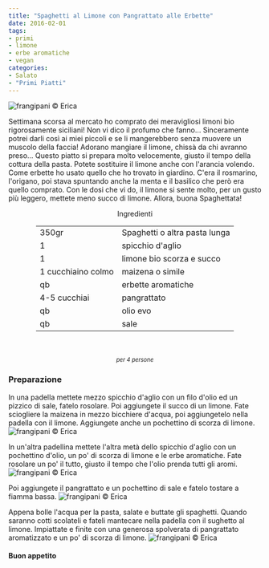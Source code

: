 ```yaml
---
title: "Spaghetti al Limone con Pangrattato alle Erbette"
date: 2016-02-01
tags:
- primi
- limone
- erbe aromatiche
- vegan
categories:
- Salato
- "Primi Piatti"
---
```

![](header.jpg "frangipani © Erica")

Settimana scorsa al mercato ho comprato dei meravigliosi limoni bio rigorosamente siciliani! Non vi dico il profumo che fanno... Sinceramente potrei darli così ai miei piccoli e se li mangerebbero senza muovere un muscolo della faccia! Adorano mangiare il limone, chissà da chi avranno preso... Questo piatto si prepara molto velocemente, giusto il tempo della cottura della pasta. Potete sostituire il limone anche con l'arancia volendo. Come erbette ho usato quello che ho trovato in giardino. C'era il rosmarino, l'origano, poi stava spuntando anche la menta e il basilico che però era quello comprato. Con le dosi che vi do, il limone si sente molto, per un gusto più leggero, mettete meno succo di limone. Allora, buona Spaghettata!


<div id="wrapper" style="text-align: center">    
  <div id="yourdiv" style="display: inline-block;">
    <div class="ingredients">
      <div class="ingredients-title">Ingredienti</div>
      <table>
        <tbody>
          </tr>
          <tr>
            <td>350gr</td>
            <td>Spaghetti o altra pasta lunga</td>
          </tr>
          <tr>
            <td>1</td>
            <td>spicchio d'aglio</td>
          </tr>
          <tr>
            <td>1</td>
            <td>limone bio scorza e succo</td>
          </tr>
          <tr>
            <td>1 cucchiaino colmo</td>
            <td>maizena o simile</td>
          </tr>
          <tr>
            <td>qb</td>
            <td>erbette aromatiche</td>
          </tr>
          <tr>
            <td>4-5 cucchiai</td>
            <td>pangrattato</td>
          </tr>
          <tr>
            <td>qb</td>
            <td>olio evo</td>
          </tr>
          <tr>
            <td>qb</td>
            <td>sale</td>  
          </tr>
        </tbody>
      </table>
      <br></br>
      <i class="pull-right" style="font-size: 80%;">per 4 persone</i>
    </div>
  </div>
</div>


<h3>
  <font color="grey">
    <i class="fa fa-cogs"></i>
  </font> Preparazione
</h3>

In una padella mettete mezzo spicchio d'aglio con un filo d'olio ed un pizzico di sale, fatelo rosolare. Poi aggiungete il succo di un limone. Fate sciogliere la maizena in mezzo bicchiere d'acqua, poi aggiungetelo nella padella con il limone. Aggiungete anche un pochettino di scorza di limone.
![](sughetto.jpg "frangipani © Erica")

In un'altra padellina mettete l'altra metà dello spicchio d'aglio con un pochettino d'olio, un po' di scorza di limone e le erbe aromatiche. Fate rosolare un po' il tutto, giusto il tempo che l'olio prenda tutti gli aromi. 
![](erbette.jpg "frangipani © Erica")

Poi aggiungete il pangrattato e un pochettino di sale e fatelo tostare a fiamma bassa. 
![](pangrattato.jpg "frangipani © Erica")

Appena bolle l'acqua per la pasta, salate e buttate gli spaghetti. Quando saranno cotti scolateli e fateli mantecare nella padella con il sughetto al limone. Impiattate e finite con una generosa spolverata di pangrattato aromatizzato e un po' di scorza di limone.
![](risultato.jpg "frangipani © Erica")


<h4>Buon appetito
  <font color="red">
    <i class="fa fa-smile-o"></i>
  </font>
</h4>